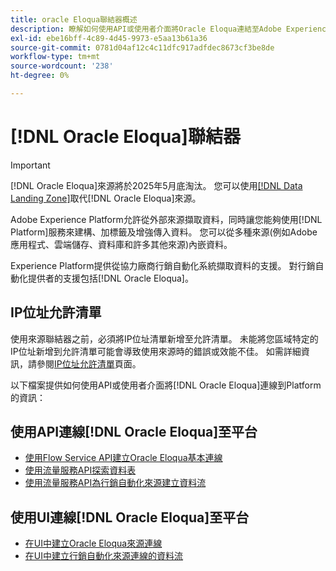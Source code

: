 ```yaml
---
title: oracle Eloqua聯結器概述
description: 瞭解如何使用API或使用者介面將Oracle Eloqua連結至Adobe Experience Platform。
exl-id: ebe16bff-4c89-4d45-9973-e5aa13b61a36
source-git-commit: 0781d04af12c4c11dfc917adfdec8673cf3be8de
workflow-type: tm+mt
source-wordcount: '238'
ht-degree: 0%

---
```


# [!DNL Oracle Eloqua]聯結器

>[!IMPORTANT]
>
>[!DNL Oracle Eloqua]來源將於2025年5月底淘汰。 您可以使用[[!DNL Data Landing Zone]](../cloud-storage/data-landing-zone.md)取代[!DNL Oracle Eloqua]來源。

Adobe Experience Platform允許從外部來源擷取資料，同時讓您能夠使用[!DNL Platform]服務來建構、加標籤及增強傳入資料。 您可以從多種來源(例如Adobe應用程式、雲端儲存、資料庫和許多其他來源)內嵌資料。

Experience Platform提供從協力廠商行銷自動化系統擷取資料的支援。 對行銷自動化提供者的支援包括[!DNL Oracle Eloqua]。

## IP位址允許清單

使用來源聯結器之前，必須將IP位址清單新增至允許清單。 未能將您區域特定的IP位址新增到允許清單可能會導致使用來源時的錯誤或效能不佳。 如需詳細資訊，請參閱[IP位址允許清單](../../ip-address-allow-list.md)頁面。

以下檔案提供如何使用API或使用者介面將[!DNL Oracle Eloqua]連線到Platform的資訊：

## 使用API連線[!DNL Oracle Eloqua]至平台

* [使用Flow Service API建立Oracle Eloqua基本連線](../../tutorials/api/create/marketing-automation/oracle-eloqua.md)
* [使用流量服務API探索資料表](../../tutorials/api/explore/tabular.md)
* [使用流量服務API為行銷自動化來源建立資料流](../../tutorials/api/collect/marketing-automation.md)

## 使用UI連線[!DNL Oracle Eloqua]至平台

* [在UI中建立Oracle Eloqua來源連線](../../tutorials/ui/create/marketing-automation/oracle-eloqua.md)
* [在UI中建立行銷自動化來源連線的資料流](../../tutorials/ui/dataflow/marketing-automation.md)

